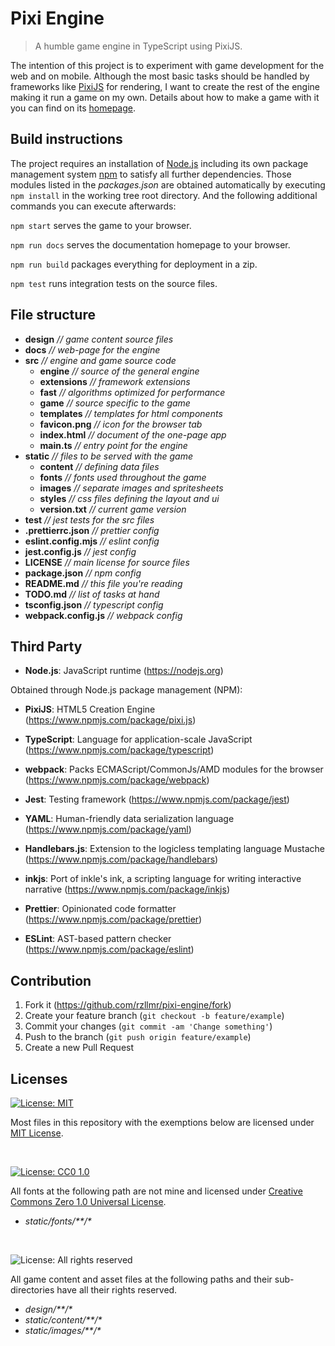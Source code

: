 # Pixi Engine
> A humble game engine in TypeScript using PixiJS.

The intention of this project is to experiment with game development for the web and on mobile. Although the most basic tasks should be handled by frameworks like [PixiJS](https://pixijs.com/) for rendering, I want to create the rest of the engine making it run a game on my own. Details about how to make a game with it you can find on its [homepage](https://rzllmr.github.io/pixi-engine/).

## Build instructions

The project requires an installation of [Node.js](https://nodejs.org) including its own package management system [npm](https://www.npmjs.com/) to satisfy all further dependencies. Those modules listed in the _packages.json_ are obtained automatically by executing `npm install` in the working tree root directory. And the following additional commands you can execute afterwards:

`npm start` serves the game to your browser.

`npm run docs` serves the documentation homepage to your browser.

`npm run build` packages everything for deployment in a zip.

`npm test` runs integration tests on the source files.

## File structure

* __design__ _// game content source files_
* __docs__ _// web-page for the engine_
* __src__ _// engine and game source code_
  * __engine__ _// source of the general engine_
  * __extensions__ _// framework extensions_
  * __fast__ _// algorithms optimized for performance_
  * __game__ _// source specific to the game_
  * __templates__ _// templates for html components_
  * __favicon.png__ _// icon for the browser tab_
  * __index.html__ _// document of the one-page app_
  * __main.ts__ _// entry point for the engine_
* __static__ _// files to be served with the game_
  * __content__ _// defining data files_
  * __fonts__ _// fonts used throughout the game_
  * __images__ _// separate images and spritesheets_
  * __styles__ _// css files defining the layout and ui_
  * __version.txt__ _// current game version_
* __test__ _// jest tests for the src files_
* __.prettierrc.json__ _// prettier config_
* __eslint.config.mjs__ _// eslint config_
* __jest.config.js__ _// jest config_
* __LICENSE__ _// main license for source files_
* __package.json__ _// npm config_
* __README.md__ _// this file you're reading_
* __TODO.md__ _// list of tasks at hand_
* __tsconfig.json__ _// typescript config_
* __webpack.config.js__ _// webpack config_

## Third Party

* __Node.js__: JavaScript runtime (https://nodejs.org)

Obtained through Node.js package management (NPM):

* __PixiJS__: HTML5 Creation Engine (https://www.npmjs.com/package/pixi.js)

* __TypeScript__: Language for application-scale JavaScript (https://www.npmjs.com/package/typescript)

* __webpack__: Packs ECMAScript/CommonJs/AMD modules for the browser (https://www.npmjs.com/package/webpack)

* __Jest__: Testing framework (https://www.npmjs.com/package/jest)

* __YAML__: Human-friendly data serialization
  language (https://www.npmjs.com/package/yaml)

* __Handlebars.js__: Extension to the logicless templating language Mustache (https://www.npmjs.com/package/handlebars)

* __inkjs__: Port of inkle's ink, a scripting language for writing interactive narrative (https://www.npmjs.com/package/inkjs)

* __Prettier__: Opinionated code formatter (https://www.npmjs.com/package/prettier)

* __ESLint__: AST-based pattern checker (https://www.npmjs.com/package/eslint)

## Contribution

1. Fork it (<https://github.com/rzllmr/pixi-engine/fork>)
2. Create your feature branch (`git checkout -b feature/example`)
3. Commit your changes (`git commit -am 'Change something'`)
4. Push to the branch (`git push origin feature/example`)
5. Create a new Pull Request

## Licenses

[![License: MIT][mit-license-badge]][mit-license]

Most files in this repository with the exemptions below are licensed under [MIT License](https://github.com/rzllmr/pixi-engine/blob/main/LICENSE).

<br>

[![License: CC0 1.0][cc0-license-badge]][cc0-license]

All fonts at the following path are not mine and licensed under [Creative Commons Zero 1.0 Universal License](https://creativecommons.org/publicdomain/zero/1.0/).
* *static/fonts/\*\*/\**

<br>

![License: All rights reserved][rights-reserved-license-badge]

All game content and asset files at the following paths and their sub-directories have all their rights reserved.
* *design/\*\*/\**
* *static/content/\*\*/\**
* *static/images/\*\*/\**

[mit-license]: LICENSE
[mit-license-badge]: https://img.shields.io/badge/License-MIT-yellow.svg

[cc0-license]: https://creativecommons.org/publicdomain/zero/1.0/
[cc0-license-badge]: https://img.shields.io/badge/License-CC0_1.0-lightgrey.svg

[rights-reserved-license-badge]: https://img.shields.io/badge/License-All_rights_reserved-red.svg
